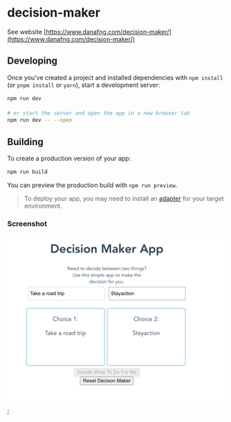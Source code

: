 # decision-maker
See website [https://www.danafng.com/decision-maker/](https://www.danafng.com/decision-maker/)



## Developing

Once you've created a project and installed dependencies with `npm install` (or `pnpm install` or `yarn`), start a development server:

```bash
npm run dev

# or start the server and open the app in a new browser tab
npm run dev -- --open
```

## Building

To create a production version of your app:

```bash
npm run build
```

You can preview the production build with `npm run preview`.

> To deploy your app, you may need to install an [adapter](https://kit.svelte.dev/docs/adapters) for your target environment.

### Screenshot

![Screenshot of App](https://github.com/riceball1/decision-maker/blob/main/assets/Screen%20Shot%202021-05-24%20at%2010.09.22%20PM.png);